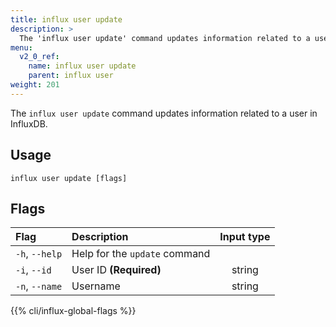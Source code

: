 ```yaml
---
title: influx user update
description: >
  The 'influx user update' command updates information related to a user such as their user name.
menu:
  v2_0_ref:
    name: influx user update
    parent: influx user
weight: 201
---
```


The `influx user update` command updates information related to a user in InfluxDB.

## Usage
```
influx user update [flags]
```

## Flags
| Flag           | Description                   | Input type  |
|:----           |:-----------                   |:----------: |
| `-h`, `--help` | Help for the `update` command |             |
| `-i`, `--id`   | User ID **(Required)**        | string      |
| `-n`, `--name` | Username                      | string      |

{{% cli/influx-global-flags %}}
